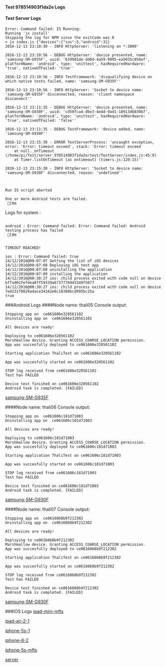 #### Test 978514903f1da2e Logs

#### Test Server Logs
```
Error: Command failed: IS Running:
Running 'jx install'
Skipping the log for NPM since the exitCode was 0
> jx index.js {"devices":{"ios":5,"android":3}}
2016-12-13 23:10:30 - INFO HttpServer: 'listening on *:3000'

2016-12-13 23:10:56 - DEBUG HttpServer: 'device presented, name: 'samsung-SM-G935F', uuid: '6199d1de-dd0d-4a59-9095-ea5035c858ef', platformName: 'android', type: 'unittest', hasRequiredHardware: 'true', nativeUTFailed: 'true''

2016-12-13 23:10:56 - INFO TestFramework: 'disqualifying device on which native tests failed, name: 'samsung-SM-G935F''

2016-12-13 23:10:56 - INFO HttpServer: 'Socket to device name: 'samsung-SM-G935F' disconnected, reason: 'client namespace disconnect''

2016-12-13 23:11:35 - DEBUG HttpServer: 'device presented, name: 'samsung-SM-G930F', uuid: 'cd50fca4-dbe3-4e4d-9ad1-18913d6830b7', platformName: 'android', type: 'unittest', hasRequiredHardware: 'true', nativeUTFailed: 'false''

2016-12-13 23:11:35 - DEBUG TestFramework: 'device added, name: 'samsung-SM-G930F''

2016-12-13 23:15:30 - ERROR TestServerProcess: 'uncaught exception, error: 'Error: timeout exceed', stack: 'Error: timeout exceed
    at null._onTimeout (/home/pi/Test/server_978514903f1da2e/test/TestServer/index.js:45:9)
    at Timer.listOnTimeout [as ontimeout] (timers.js:120:15)''

2016-12-13 23:15:30 - INFO HttpServer: 'Socket to device name: 'samsung-SM-G930F' disconnected, reason: 'undefined''


 
Run IS script aborted
 
One or more Android tests are failed.
 [0m

```


Logs for system : 
```

android : Error: Command failed: Error: Command failed: Android testing process has failed
 [0m


TIMEOUT REACHED!

ios : Error: Command failed: true
14/12/2016@00:07:07 Getting the list of iOS devices 
14/12/2016@00:07:08 Deploying iOS test app 
14/12/2016@00:07:08 uninstalling the application 
14/12/2016@00:07:09 installing the application 
14/12/2016@00:30:27 ios: child process exited with code null on device bffa901fefdea07f59339a6737776943349f5077 
14/12/2016@00:30:27 ios: child process exited with code null on device 7ed231f0829a4ace34162e6c18308bcd995bc25a 
true

```
###Android Logs
####Node name: thali05
Console output:
```
Stopping app on  ce061606e320561102
Uninstalling app on  ce061606e320561102

All devices are ready!

Deploying to ce061606e320561102
Marshmallow device. Granting ACCESS_COARSE_LOCATION permission.
App was succesfully deployed to ce061606e320561102

Starting application ThaliTest on ce061606e320561102

App was succesfully started on ce061606e320561102

STOP log received from ce061606e320561102
Test has FAILED

Device test finished on ce061606e320561102 
Android task is completed. [FAILED]
```
[samsung-SM-G935F](https://github.com/ThaliTester/TestResults/blob/978514903f1da2e__1632_-_Fixing_broken_build_yaronyg/thali05_samsung-SM-G935F.md)

####Node name: thali06
Console output:
```
Stopping app on  ce061606c181d71003
Uninstalling app on  ce061606c181d71003

All devices are ready!

Deploying to ce061606c181d71003
Marshmallow device. Granting ACCESS_COARSE_LOCATION permission.
App was succesfully deployed to ce061606c181d71003

Starting application ThaliTest on ce061606c181d71003

App was succesfully started on ce061606c181d71003

STOP log received from ce061606c181d71003
Test has FAILED

Device test finished on ce061606c181d71003 
Android task is completed. [FAILED]
```
[samsung-SM-G930F](https://github.com/ThaliTester/TestResults/blob/978514903f1da2e__1632_-_Fixing_broken_build_yaronyg/thali06_samsung-SM-G930F.md)

####Node name: thali07
Console output:
```
Stopping app on  ce0616068b9f212302
Uninstalling app on  ce0616068b9f212302

All devices are ready!

Deploying to ce0616068b9f212302
Marshmallow device. Granting ACCESS_COARSE_LOCATION permission.
App was succesfully deployed to ce0616068b9f212302

Starting application ThaliTest on ce0616068b9f212302

App was succesfully started on ce0616068b9f212302

STOP log received from ce0616068b9f212302
Test has FAILED

Device test finished on ce0616068b9f212302 
Android task is completed. [FAILED]
```
[samsung-SM-G930F](https://github.com/ThaliTester/TestResults/blob/978514903f1da2e__1632_-_Fixing_broken_build_yaronyg/thali07_samsung-SM-G930F.md)


###iOS Logs
[ipad-mini-mfts](https://github.com/ThaliTester/TestResults/blob/978514903f1da2e__1632_-_Fixing_broken_build_yaronyg/iOS_ipad-mini-mfts.md)

[ipad-air-2-1](https://github.com/ThaliTester/TestResults/blob/978514903f1da2e__1632_-_Fixing_broken_build_yaronyg/iOS_ipad-air-2-1.md)

[iphone-5s-1](https://github.com/ThaliTester/TestResults/blob/978514903f1da2e__1632_-_Fixing_broken_build_yaronyg/iOS_iphone-5s-1.md)

[iphone-6-2](https://github.com/ThaliTester/TestResults/blob/978514903f1da2e__1632_-_Fixing_broken_build_yaronyg/iOS_iphone-6-2.md)

[iphone-5s-mfts](https://github.com/ThaliTester/TestResults/blob/978514903f1da2e__1632_-_Fixing_broken_build_yaronyg/iOS_iphone-5s-mfts.md)

[server](https://github.com/ThaliTester/TestResults/blob/978514903f1da2e__1632_-_Fixing_broken_build_yaronyg/iOS_server.md)




